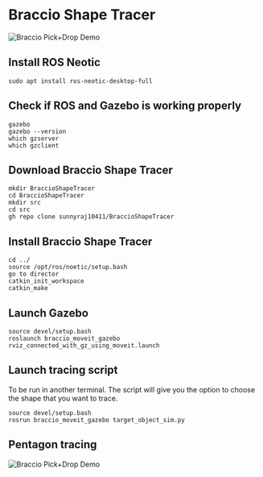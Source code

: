 # Braccio Shape Tracer



![Braccio Pick+Drop Demo](doc/triangle.gif)

## Install ROS Neotic
```
sudo apt install ros-neotic-desktop-full
```
## Check if ROS and Gazebo is working properly

```
gazebo
gazebo --version
which gzserver
which gzclient
```
## Download Braccio Shape Tracer
```
mkdir BraccioShapeTracer
cd BraccioShapeTracer
mkdir src
cd src
gh repo clone sunnyraj10411/BraccioShapeTracer
```

## Install Braccio Shape Tracer
```
cd ../
source /opt/ros/noetic/setup.bash
go to director 
catkin_init_workspace
catkin_make
```
## Launch Gazebo
```
source devel/setup.bash
roslaunch braccio_moveit_gazebo rviz_connected_with_gz_using_moveit.launch
```

## Launch tracing script
To be run in another terminal. The script will give you the option to choose the shape that you want to trace. 
```
source devel/setup.bash
rosrun braccio_moveit_gazebo target_object_sim.py
```

## Pentagon tracing

![Braccio Pick+Drop Demo](doc/pentagon.gif)

